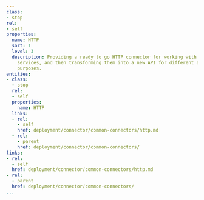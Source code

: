 ```yaml
---
class:
- stop
rel:
- self
properties:
  name: HTTP
  sort: 1
  level: 3
  description: Providing a ready to go HTTP connector for working with other HTTP
    services, and then transforming them into a new API for different audience or
    purposes.
entities:
- class:
  - stop
  rel:
  - self
  properties:
    name: HTTP
  links:
  - rel:
    - self
    href: deployment/connector/common-connectors/http.md
  - rel:
    - parent
    href: deployment/connector/common-connectors/
links:
- rel:
  - self
  href: deployment/connector/common-connectors/http.md
- rel:
  - parent
  href: deployment/connector/common-connectors/
...
```

